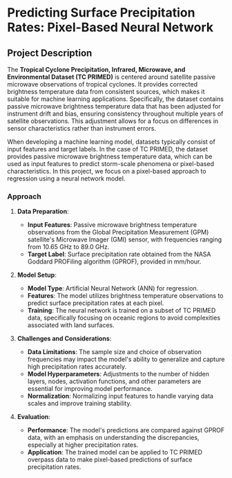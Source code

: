 # Predicting Surface Precipitation Rates: Pixel-Based Neural Network

## Project Description

The **Tropical Cyclone Precipitation, Infrared, Microwave, and Environmental Dataset (TC PRIMED)** is centered around satellite passive microwave observations of tropical cyclones. It provides corrected brightness temperature data from consistent sources, which makes it suitable for machine learning applications. Specifically, the dataset contains passive microwave brightness temperature data that has been adjusted for instrument drift and bias, ensuring consistency throughout multiple years of satellite observations. This adjustment allows for a focus on differences in sensor characteristics rather than instrument errors.

When developing a machine learning model, datasets typically consist of input features and target labels. In the case of TC PRIMED, the dataset provides passive microwave brightness temperature data, which can be used as input features to predict storm-scale phenomena or pixel-based characteristics. In this project, we focus on a pixel-based approach to regression using a neural network model.

### Approach

1. **Data Preparation**:
   - **Input Features**: Passive microwave brightness temperature observations from the Global Precipitation Measurement (GPM) satellite's Microwave Imager (GMI) sensor, with frequencies ranging from 10.65 GHz to 89.0 GHz.
   - **Target Label**: Surface precipitation rate obtained from the NASA Goddard PROFiling algorithm (GPROF), provided in mm/hour.

2. **Model Setup**:
   - **Model Type**: Artificial Neural Network (ANN) for regression.
   - **Features**: The model utilizes brightness temperature observations to predict surface precipitation rates at each pixel.
   - **Training**: The neural network is trained on a subset of TC PRIMED data, specifically focusing on oceanic regions to avoid complexities associated with land surfaces.

3. **Challenges and Considerations**:
   - **Data Limitations**: The sample size and choice of observation frequencies may impact the model's ability to generalize and capture high precipitation rates accurately.
   - **Model Hyperparameters**: Adjustments to the number of hidden layers, nodes, activation functions, and other parameters are essential for improving model performance.
   - **Normalization**: Normalizing input features to handle varying data scales and improve training stability.

4. **Evaluation**:
   - **Performance**: The model's predictions are compared against GPROF data, with an emphasis on understanding the discrepancies, especially at higher precipitation rates.
   - **Application**: The trained model can be applied to TC PRIMED overpass data to make pixel-based predictions of surface precipitation rates.
